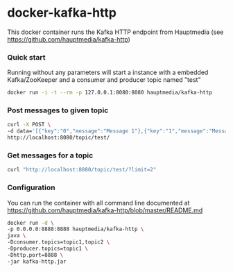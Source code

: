 # docker-kafka-http

This docker container runs the Kafka HTTP endpoint from Hauptmedia (see https://github.com/hauptmedia/kafka-http)

### Quick start

Running without any parameters will start a instance with a embedded Kafka/ZooKeeper and a consumer and producer topic named "test"

```bash
docker run -i -t --rm -p 127.0.0.1:8080:8080 hauptmedia/kafka-http
```

### Post messages to given topic

```bash
curl -X POST \
-d data='[{"key":"0","message":"Message 1"},{"key":"1","message":"Message 2"}]' \
http://localhost:8080/topic/test/
```

### Get messages for a topic

```bash
curl "http://localhost:8080/topic/test/?limit=2"
```

### Configuration

You can run the container with all command line documented at https://github.com/hauptmedia/kafka-http/blob/master/README.md 

```bash
docker run -d \
-p 0.0.0.0:8888:8888 hauptmedia/kafka-http \
java \
-Dconsumer.topics=topic1,topic2 \
-Dproducer.topics=topic1 \
-Dhttp.port=8888 \
-jar kafka-http.jar
```
